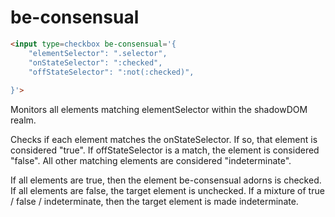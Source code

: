 # be-consensual

```html
<input type=checkbox be-consensual='{
    "elementSelector": ".selector",
    "onStateSelector": ":checked",
    "offStateSelector": ":not(:checked)",
    
}'>
```

Monitors all elements matching elementSelector within the shadowDOM realm.

Checks if each element matches the onStateSelector.   If so, that element is considered "true".  If offStateSelector is a match, the element is considered "false".  All other matching elements are considered "indeterminate".

If all elements are true, then the element be-consensual adorns is checked.  If all elements are false, the target element is unchecked.  If a mixture of true / false / indeterminate, then the target element is made indeterminate.